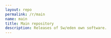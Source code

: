```yaml
---
layout: repo
permalink: /r/main
name: main
title: Main repository
description: Releases of Sw/eden own software.
---
```

